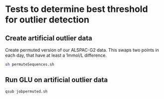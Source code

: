 
# Tests to determine best threshold for outlier detection


## Create artificial outlier data

Create permuted version of our ALSPAC-G2 data.
This swaps two points in each day, that have at least a 1mmol/L difference.

```bash
sh permuteSequences.sh
```


## Run GLU on artificial outlier data

```bash
qsub jobpermuted.sh
```





